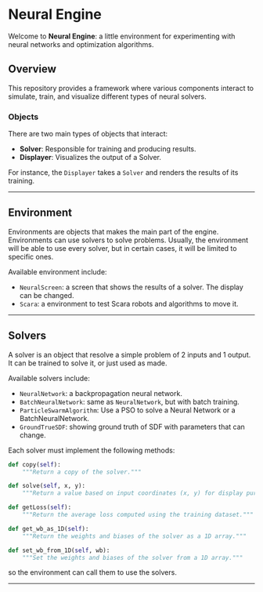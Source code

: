 # Neural Engine

Welcome to **Neural Engine**: a little environment for experimenting with neural networks and optimization algorithms.

## Overview

This repository provides a framework where various components interact to simulate, train, and visualize different types of neural solvers.

### Objects

There are two main types of objects that interact:

- **Solver**: Responsible for training and producing results.
- **Displayer**: Visualizes the output of a Solver.

For instance, the `Displayer` takes a `Solver` and renders the results of its training.

---

## Environment

Environments are objects that makes the main part of the engine. Environments can use solvers to solve problems.
Usually, the environment will be able to use every solver, but in certain cases, it will be limited to specific ones.

Available environment include:

- `NeuralScreen`: a screen that shows the results of a solver. The display can be changed.
- `Scara`: a environment to test Scara robots and algorithms to move it.


---


## Solvers

A solver is an object that resolve a simple problem of 2 inputs and 1 output. It can be trained to solve it, or
just used as made.

Available solvers include:

- `NeuralNetwork`: a backpropagation neural network.
- `BatchNeuralNetwork`: same as `NeuralNetwork`, but with batch training.
- `ParticleSwarmAlgorithm`: Use a PSO to solve a Neural Network or a BatchNeuralNetwork.
- `GroundTrueSDF`: showing ground truth of SDF with parameters that can change.

Each solver must implement the following methods:

```python
def copy(self):
    """Return a copy of the solver."""

def solve(self, x, y):
    """Return a value based on input coordinates (x, y) for display purposes."""

def getLoss(self):
    """Return the average loss computed using the training dataset."""

def get_wb_as_1D(self):
    """Return the weights and biases of the solver as a 1D array."""

def set_wb_from_1D(self, wb):
    """Set the weights and biases of the solver from a 1D array."""
```

so the environment can call them to use the solvers.

---